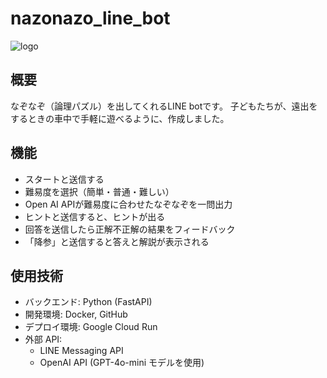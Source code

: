 # nazonazo_line_bot
![logo](https://github.com/user-attachments/assets/83bb9165-d0f6-40a5-8746-aa48c45b6876)

## 概要
なぞなぞ（論理パズル）を出してくれるLINE botです。
子どもたちが、遠出をするときの車中で手軽に遊べるように、作成しました。

## 機能
- スタートと送信する
- 難易度を選択（簡単・普通・難しい）
- Open AI APIが難易度に合わせたなぞなぞを一問出力
- ヒントと送信すると、ヒントが出る
- 回答を送信したら正解不正解の結果をフィードバック
- 「降参」と送信すると答えと解説が表示される

## 使用技術
- バックエンド: Python (FastAPI)
- 開発環境: Docker, GitHub
- デプロイ環境: Google Cloud Run
- 外部 API:
   - LINE Messaging API
   - OpenAI API (GPT-4o-mini モデルを使用)
